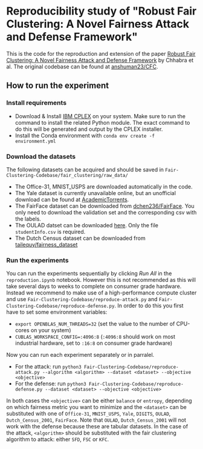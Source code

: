 # Reproducibility study of "Robust Fair Clustering: A Novel Fairness Attack and Defense Framework"

This is the code for the reproduction and extension of the paper [Robust Fair Clustering: A Novel Fairness Attack and Defense Framework](https://arxiv.org/pdf/2210.01953.pdf) by Chhabra et al. The original codebase can be found at [anshuman23/CFC](https://github.com/anshuman23/CFC/tree/master).

## How to run the experiment
### Install requirements
 - Download & Install [IBM CPLEX](https://www.ibm.com/products/ilog-cplex-optimization-studio/cplex-optimizer) on your system. Make sure to run the command to install the related Python module. The exact command to do this will be generated and output by the CPLEX installer.
 - Install the Conda environment with `conda env create -f environment.yml`

### Download the datasets
The following datasets can be acquired and should be saved in `Fair-Clustering-Codebase/fair_clustering/raw_data/`
 - The Office-31, MNIST_USPS are downloaded automatically in the code.
 - The Yale dataset is currently unavailable online, but an unofficial download can be found at [AcademicTorrents](https://academictorrents.com/details/aad8bf8e6ee5d8a3bf46c7ab5adfacdd8ad36247).
 - The FairFace dataset can be downloaded from [dchen236/FairFace](https://github.com/dchen236/FairFace). You only need to download the validation set and the corresponding csv with the labels.
 - The OULAD datset can be downloaded [here](https://analyse.kmi.open.ac.uk/open_dataset). Only the file `studentInfo.csv` is required.
 - The Dutch Census dataset can be downloaded from [tailequy/fairness_dataset](https://github.com/tailequy/fairness_dataset/tree/main/)

### Run the experiments
 You can run the experiments sequentially by clicking _Run All_ in the `reproduction.ipynb` notebook. However this is not recommended as this will take several days to weeks to complete on consumer grade hardware. Instead we recommend to make use of a high-performance compute cluster and use `Fair-Clustering-Codebase/reproduce-attack.py` and `Fair-Clustering-Codebase/reproduce-defense.py`. In order to do this you first have to set some environment variables:
 - ```export OPENBLAS_NUM_THREADS=32``` (set the value to the number of CPU-cores on your system)
 - ```CUBLAS_WORKSPACE_CONFIG=:4096:8``` (`:4096:8` should work on most industrial hardware, set to `:16:8` on consumer grade hardware)

 Now you can run each experiment separately or in parralel. 
  - For the attack: run `python3 Fair-Clustering-Codebase/reproduce-attack.py --algorithm <algorithm> --dataset <dataset> --objective <objective>`
  - For the defense: run `python3 Fair-Clustering-Codebase/reproduce-defense.py --dataset <dataset> --objective <objective>`

In both cases the `<objective>` can be either `balance` or `entropy`, depending on which fairness metric you want to minimize and the `<dataset>` can be substituted with one of `Office-31`, `MNIST_USPS`, `Yale`, `DIGITS`, `OULAD`, `Dutch_Census_2001`, `FairFace`. Note that  `OULAD`, `Dutch_Census_2001` will not work with the defense because these are tabular datasets. In the case of the attack, `<algorithm>` should be substituted with the fair clustering algorithm to attack: either `SFD`, `FSC` or `KFC`.